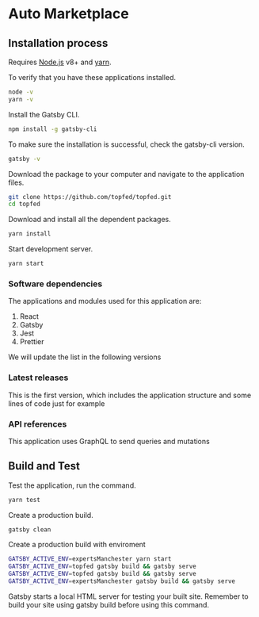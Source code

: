 # Auto Marketplace

## Installation process

Requires [Node.js](https://nodejs.org/) v8+ and [yarn](https://yarnpkg.com/).

To verify that you have these applications installed.

```sh
node -v
yarn -v
```

Install the Gatsby CLI.

```sh
npm install -g gatsby-cli
```

To make sure the installation is successful, check the gatsby-cli version.

```sh
gatsby -v
```

Download the package to your computer and navigate to the application files.

```sh
git clone https://github.com/topfed/topfed.git
cd topfed
```

Download and install all the dependent packages.

```sh
yarn install
```

Start development server.

```sh
yarn start
```

### Software dependencies

The applications and modules used for this application are:

1. React
2. Gatsby
3. Jest
4. Prettier

We will update the list in the following versions

### Latest releases

This is the first version, which includes the application structure and some lines of code just for example

### API references

This application uses GraphQL to send queries and mutations

## Build and Test

Test the application, run the command.

```sh
yarn test
```

Create a production build.

```sh
gatsby clean
```

Create a production build with enviroment

```sh
GATSBY_ACTIVE_ENV=expertsManchester yarn start
GATSBY_ACTIVE_ENV=topfed gatsby build && gatsby serve
GATSBY_ACTIVE_ENV=topfed gatsby build && gatsby serve
GATSBY_ACTIVE_ENV=expertsManchester gatsby build && gatsby serve
```

Gatsby starts a local HTML server for testing your built site. Remember to build your site using gatsby build before using this command.
